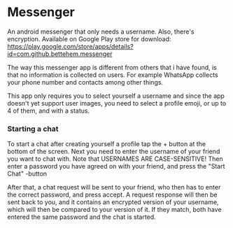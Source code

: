 # Messenger
An android messenger that only needs a username. Also, there's encryption.
Available on Google Play store for download: https://play.google.com/store/apps/details?id=com.github.bettehem.messenger

The way this messenger app is different from others that i have found, is that no information is collected on users.
For example WhatsApp collects your phone number and contacts among other things.

This app only requires you to select yourself a username and since the app doesn't yet support user images, you need to select a profile emoji, or up to 4 of them, and with a status.

### Starting a chat
To start a chat after creating yourself a profile tap the + button at the bottom of the screen.
Next you need to enter the username of your friend you want to chat with. Note that USERNAMES ARE CASE-SENSITIVE!
Then enter a password you have agreed on with your friend, and press the "Start Chat" -button

After that, a chat request will be sent to your friend, who then has to enter the correct password, and press accept.
A request response will then be sent back to you, and it contains an encrypted version of your username, which will then be compared to your version of it.
If they match, both have entered the same password and the chat is started.
